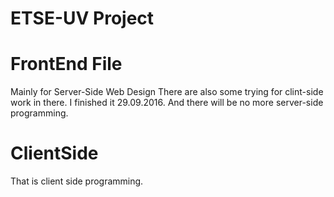 # ETSE-UV Project

# FrontEnd File 
Mainly for Server-Side Web Design
There are also some trying for clint-side work in there.
I finished it 29.09.2016.
And there will be no more server-side programming.

# ClientSide

That is client side programming.
